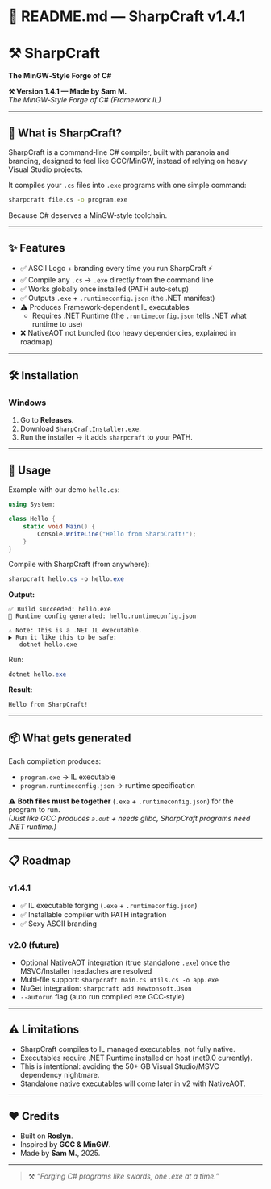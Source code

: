 # 📜 README.md — SharpCraft v1.4.1

# ⚒️ SharpCraft  
**The MinGW‑Style Forge of C#**

**⚒️ Version 1.4.1 — Made by Sam M.**  
*The MinGW‑Style Forge of C# (Framework IL)*

---

## 🌋 What is SharpCraft?

SharpCraft is a command‑line C# compiler, built with paranoia and branding, designed to feel like GCC/MinGW, instead of relying on heavy Visual Studio projects.

It compiles your `.cs` files into `.exe` programs with one simple command:

```bash
sharpcraft file.cs -o program.exe
```

Because C# deserves a MinGW‑style toolchain.

---

## ✨ Features

- ✅ ASCII Logo + branding every time you run SharpCraft ⚡  
- ✅ Compile any `.cs` → `.exe` directly from the command line  
- ✅ Works globally once installed (PATH auto‑setup)  
- ✅ Outputs `.exe` + `.runtimeconfig.json` (the .NET manifest)  
- ⚠️ Produces Framework‑dependent IL executables  
  - Requires .NET Runtime (the `.runtimeconfig.json` tells .NET what runtime to use)  
- ❌ NativeAOT not bundled (too heavy dependencies, explained in roadmap)

---

## 🛠️ Installation

### Windows
1. Go to **Releases**.
2. Download `SharpCraftInstaller.exe`.
3. Run the installer → it adds `sharpcraft` to your PATH.

---

## 🚀 Usage

Example with our demo `hello.cs`:

```csharp
using System;

class Hello {
    static void Main() {
        Console.WriteLine("Hello from SharpCraft!");
    }
}
```

Compile with SharpCraft (from anywhere):

```powershell
sharpcraft hello.cs -o hello.exe
```

**Output:**
```
✅ Build succeeded: hello.exe
📝 Runtime config generated: hello.runtimeconfig.json

⚠️ Note: This is a .NET IL executable.
▶ Run it like this to be safe:
   dotnet hello.exe
```

Run:

```powershell
dotnet hello.exe
```

**Result:**
```
Hello from SharpCraft!
```

---

## 📦 What gets generated

Each compilation produces:

- `program.exe` → IL executable  
- `program.runtimeconfig.json` → runtime specification  

⚠️ **Both files must be together** (`.exe` + `.runtimeconfig.json`) for the program to run.  
*(Just like GCC produces `a.out` + needs glibc, SharpCraft programs need .NET runtime.)*

---

## 📋 Roadmap

### v1.4.1
- ✅ IL executable forging (`.exe` + `.runtimeconfig.json`)  
- ✅ Installable compiler with PATH integration  
- ✅ Sexy ASCII branding  

### v2.0 (future)
- Optional NativeAOT integration (true standalone `.exe`) once the MSVC/Installer headaches are resolved  
- Multi‑file support: `sharpcraft main.cs utils.cs -o app.exe`  
- NuGet integration: `sharpcraft add Newtonsoft.Json`  
- `--autorun` flag (auto run compiled exe GCC‑style)  

---

## ⚠️ Limitations

- SharpCraft compiles to IL managed executables, not fully native.  
- Executables require .NET Runtime installed on host (net9.0 currently).  
- This is intentional: avoiding the 50+ GB Visual Studio/MSVC dependency nightmare.  
- Standalone native executables will come later in v2 with NativeAOT.

---

## ❤️ Credits

- Built on **Roslyn**.  
- Inspired by **GCC & MinGW**.  
- Made by **Sam M.**, 2025.

---

> ⚒️ *“Forging C# programs like swords, one .exe at a time.”*


